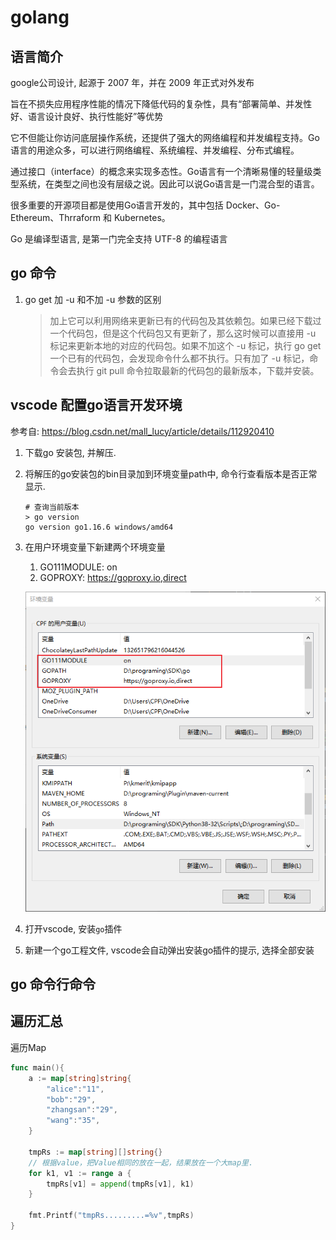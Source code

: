# golang

## 语言简介

google公司设计, 起源于 2007 年，并在 2009 年正式对外发布

旨在不损失应用程序性能的情况下降低代码的复杂性，具有“部署简单、并发性好、语言设计良好、执行性能好”等优势

它不但能让你访问底层操作系统，还提供了强大的网络编程和并发编程支持。Go语言的用途众多，可以进行网络编程、系统编程、并发编程、分布式编程。

通过接口（interface）的概念来实现多态性。Go语言有一个清晰易懂的轻量级类型系统，在类型之间也没有层级之说。因此可以说Go语言是一门混合型的语言。

很多重要的开源项目都是使用Go语言开发的，其中包括 Docker、Go-Ethereum、Thrraform 和 Kubernetes。

Go 是编译型语言, 是第一门完全支持 UTF-8 的编程语言

## go 命令

1. go get 加 -u 和不加 -u 参数的区别

   > 加上它可以利用网络来更新已有的代码包及其依赖包。如果已经下载过一个代码包，但是这个代码包又有更新了，那么这时候可以直接用 -u 标记来更新本地的对应的代码包。如果不加这个 -u 标记，执行 go get 一个已有的代码包，会发现命令什么都不执行。只有加了 -u 标记，命令会去执行 git pull 命令拉取最新的代码包的最新版本，下载并安装。


## vscode 配置go语言开发环境

参考自: <https://blog.csdn.net/mall_lucy/article/details/112920410>

1. 下载go 安装包, 并解压.
2. 将解压的go安装包的bin目录加到环境变量path中, 命令行查看版本是否正常显示.
   
   ```shell
   # 查询当前版本
   > go version
   go version go1.16.6 windows/amd64
   ```

3. 在用户环境变量下新建两个环境变量

   1. GO111MODULE: on
   2. GOPROXY: https://goproxy.io,direct

   ![配置环境变量](2021-08-17-09-56-58.png)

4. 打开vscode, 安装`go`插件
   
5. 新建一个go工程文件, vscode会自动弹出安装go插件的提示, 选择全部安装

## go 命令行命令


## 遍历汇总

遍历Map

```go
func main(){
    a := map[string]string{
        "alice":"11",
        "bob":"29",
        "zhangsan":"29",
        "wang":"35",
    }

    tmpRs := map[string][]string{}
    // 根据value，把Value相同的放在一起，结果放在一个大map里.
    for k1, v1 := range a {
        tmpRs[v1] = append(tmpRs[v1], k1)
    }
    
    fmt.Printf("tmpRs.........=%v",tmpRs)
}
```